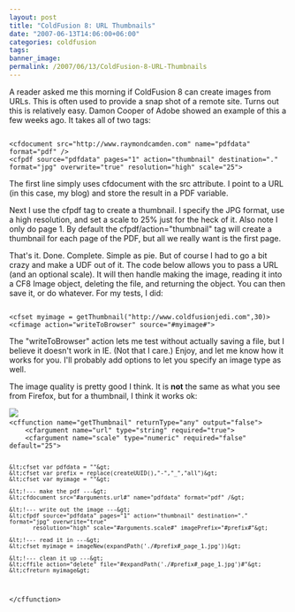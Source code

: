 ```yaml
---
layout: post
title: "ColdFusion 8: URL Thumbnails"
date: "2007-06-13T14:06:00+06:00"
categories: coldfusion 
tags: 
banner_image: 
permalink: /2007/06/13/ColdFusion-8-URL-Thumbnails
---
```


A reader asked me this morning if ColdFusion 8 can create images from URLs. This is often used to provide a snap shot of a remote site. Turns out this is relatively easy. Damon Cooper of Adobe showed an example of this a few weeks ago. It takes all of two tags:

<more />

<code>
&lt;cfdocument src="http://www.raymondcamden.com" name="pdfdata" format="pdf" /&gt;
&lt;cfpdf source="pdfdata" pages="1" action="thumbnail" destination="." format="jpg" overwrite="true" resolution="high" scale="25"&gt;
</code>

The first line simply uses cfdocument with the src attribute. I point to a URL (in this case, my blog) and store the result in a PDF variable.

Next I use the cfpdf tag to create a thumbnail. I specify the JPG format, use a high resolution, and set a scale to 25% just for the heck of it. Also note I only do page 1. By default the cfpdf/action="thumbnail" tag will create a thumbnail for each page of the PDF, but all we really want is the first page.

That's it. Done. Complete. Simple as pie. But of course I had to go a bit crazy and make a UDF out of it. The code below allows you to pass a URL (and an optional scale). It will then handle making the image, reading it into a CF8 Image object, deleting the file, and returning the object. You can then save it, or do whatever. For my tests, I did:

<code>
&lt;cfset myimage = getThumbnail("http://www.coldfusionjedi.com",30)&gt;
&lt;cfimage action="writeToBrowser" source="#myimage#"&gt;
</code>

The "writeToBrowser" action lets me test without actually saving a file, but I believe it doesn't work in IE. (Not that I care.) Enjoy, and let me know how it works for you. I'll probably add options to let you specify an image type as well.

The image quality is pretty good I think. It is <b>not</b> the same as what you see from Firefox, but for a thumbnail, I think it works ok:

<img src="https://static.raymondcamden.com/images/cfjedi/geturl.png">

<code>
&lt;cffunction name="getThumbnail" returnType="any" output="false"&gt;
	&lt;cfargument name="url" type="string" required="true"&gt;
	&lt;cfargument name="scale" type="numeric" required="false" default="25"&gt;
	
	&lt;cfset var pdfdata = ""&gt;
	&lt;cfset var prefix = replace(createUUID(),"-","_","all")&gt;
	&lt;cfset var myimage = ""&gt;
	
	&lt;!--- make the pdf ---&gt;
	&lt;cfdocument src="#arguments.url#" name="pdfdata" format="pdf" /&gt;
	
	&lt;!--- write out the image ---&gt;
	&lt;cfpdf source="pdfdata" pages="1" action="thumbnail" destination="." format="jpg" overwrite="true" 
		   resolution="high" scale="#arguments.scale#" imagePrefix="#prefix#"&gt;
	
	&lt;!--- read it in ---&gt;
	&lt;cfset myimage = imageNew(expandPath('./#prefix#_page_1.jpg'))&gt;

	&lt;!--- clean it up ---&gt;
	&lt;cffile action="delete" file="#expandPath('./#prefix#_page_1.jpg')#"&gt;
	&lt;cfreturn myimage&gt;
&lt;/cffunction&gt;
</code>
